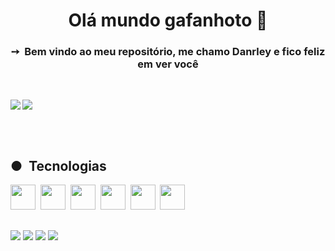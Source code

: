 
          
<h1 align="center">Olá mundo gafanhoto 🖖</h1>

<h3 align="center">➙&nbsp;&nbsp;Bem vindo ao meu repositório, me chamo Danrley e fico feliz em ver você</h3>

<br>

<p>
<a href="https://github.com/anuraghazra/github-readme-stats"><img src = "https://github-readme-stats.vercel.app/api?username=dynmopi&show_icons=true&theme=dark" align="left"></a>
</p>

<p>
    <a href="https://github.com/anuraghazra/github-readme-stats"><img src = "https://github-readme-stats.vercel.app/api/top-langs/?username=dynmopi&layout=compact&theme=dark" align="center"></a>
</p>


<br>
<br>

<h2>●&nbsp;&nbsp;Tecnologias</h2>


<a href="https://developer.mozilla.org/pt-BR/docs/Web/JavaScript"><img src="https://cdn.jsdelivr.net/gh/devicons/devicon@latest/icons/javascript/javascript-original.svg" height="40px" /></a>&nbsp;
<a href="https://developer.mozilla.org/pt-BR/docs/Web/HTML"><img src="https://cdn.jsdelivr.net/gh/devicons/devicon@latest/icons/html5/html5-original.svg" height="40px"/></a>&nbsp;
<a href="https://developer.mozilla.org/pt-BR/docs/Web/CSS"><img src="https://cdn.jsdelivr.net/gh/devicons/devicon@latest/icons/css3/css3-original.svg" height="40px" /></a>&nbsp;
<a href="https://www.php.net/"><img src="https://cdn.jsdelivr.net/gh/devicons/devicon@latest/icons/php/php-original.svg" height="40px"/></a>&nbsp;
<a href="https://www.linux.org/"><img src="https://cdn.jsdelivr.net/gh/devicons/devicon@latest/icons/linux/linux-original.svg" height="40px"/></a>&nbsp;
<a href="https://www.debian.org/"><img src="https://cdn.jsdelivr.net/gh/devicons/devicon@latest/icons/debian/debian-original.svg" height="40px"/></a>&nbsp;



<h2></h2>

<a href="https://www.youtube.com/channel/UCNuWW5cWPvGkBQ1U6403bvA"><img src="https://img.shields.io/badge/YouTube-FF0000?style=for-the-badge&logo=youtube&logoColor=white"></img></a>
<a href = "contato.devdanrley@gmail.com"><img src="https://img.shields.io/badge/Gmail-D14836?style=for-the-badge&logo=gmail&logoColor=white"></a></img>
<a href="https://www.instagram.com/dev.danrley/"><img src="https://img.shields.io/badge/Instagram-E4405F?style=for-the-badge&logo=instagram&logoColor=white"></a></img>
<a href="https://www.linkedin.com/in/danrley-maranhão">
<img src="https://img.shields.io/badge/LinkedIn-0077B5?style=for-the-badge&logo=linkedin&logoColor=white"></img>
</a>

<!--futuramente: <a href="#"><img src="https://img.shields.io/badge/Discord-7289DA?style=for-the-badge&logo=discord&logoColor=white"></img></a>-->


          
          
          
          

        
          